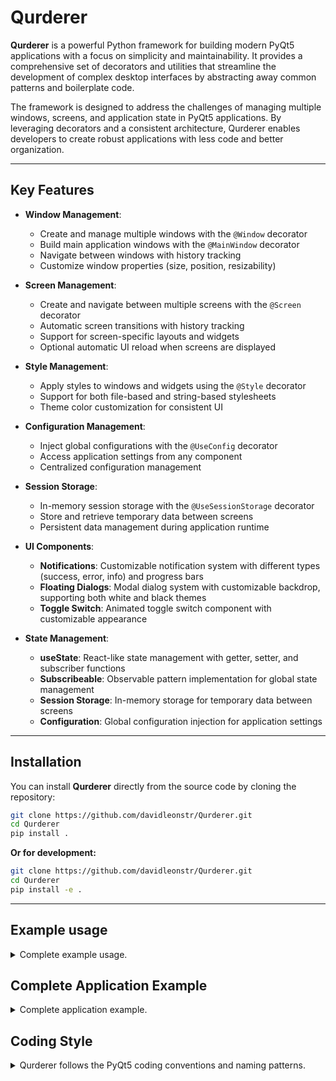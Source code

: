 # Qurderer

**Qurderer** is a powerful Python framework for building modern PyQt5 applications with a focus on simplicity and maintainability. It provides a comprehensive set of decorators and utilities that streamline the development of complex desktop interfaces by abstracting away common patterns and boilerplate code.

The framework is designed to address the challenges of managing multiple windows, screens, and application state in PyQt5 applications. By leveraging decorators and a consistent architecture, Qurderer enables developers to create robust applications with less code and better organization.

---

## Key Features

- **Window Management**:
  - Create and manage multiple windows with the `@Window` decorator
  - Build main application windows with the `@MainWindow` decorator
  - Navigate between windows with history tracking
  - Customize window properties (size, position, resizability)

- **Screen Management**:
  - Create and navigate between multiple screens with the `@Screen` decorator
  - Automatic screen transitions with history tracking
  - Support for screen-specific layouts and widgets
  - Optional automatic UI reload when screens are displayed

- **Style Management**:
  - Apply styles to windows and widgets using the `@Style` decorator
  - Support for both file-based and string-based stylesheets
  - Theme color customization for consistent UI

- **Configuration Management**:
  - Inject global configurations with the `@UseConfig` decorator
  - Access application settings from any component
  - Centralized configuration management

- **Session Storage**:
  - In-memory session storage with the `@UseSessionStorage` decorator
  - Store and retrieve temporary data between screens
  - Persistent data management during application runtime

- **UI Components**:
  - **Notifications**: Customizable notification system with different types (success, error, info) and progress bars
  - **Floating Dialogs**: Modal dialog system with customizable backdrop, supporting both white and black themes
  - **Toggle Switch**: Animated toggle switch component with customizable appearance

- **State Management**:
  - **useState**: React-like state management with getter, setter, and subscriber functions
  - **Subscribeable**: Observable pattern implementation for global state management
  - **Session Storage**: In-memory storage for temporary data between screens
  - **Configuration**: Global configuration injection for application settings

---

## Installation

You can install **Qurderer** directly from the source code by cloning the repository:

```bash
git clone https://github.com/davidleonstr/Qurderer.git
cd Qurderer
pip install .
```
**Or for development:**
```bash
git clone https://github.com/davidleonstr/Qurderer.git
cd Qurderer
pip install -e .
```

---

## Example usage

<details>
<summary>Complete example usage.</summary>

### Main Window Setup

```python
import Qurderer
from PyQt5.QtGui import QIcon
from PyQt5.QtWidgets import QMainWindow, QWidget
from typing import Callable

@Qurderer.MainWindow('Main Window', [100, 100, 600, 400], QIcon(), resizable=True, maximizable=True)
class MyApp(QMainWindow):
    # Type hints for better IDE support
    title: str
    windowGeometry: list
    icon: QIcon
    addScreen: Callable[[QWidget], None]
    setScreen: Callable[[str], None]
    createWindow: Callable[[QMainWindow], None]
    setWindow: Callable[[str], None]
    closeWindow: Callable[[str], None]
    onWindowClose: Callable[[], None]
    goBack: Callable[[], None]
    screens: dict
    windows: dict

    def __init__(self):
        """Initialize the main window and add screens."""
        super().__init__()

        # Add screen
        screen = ScreenClass(self)
        self.addScreen(screen)

        # Set the initial screen
        self.setScreen(screen.name)
```

### Screen Definition

```python
import Qurderer
from PyQt5.QtWidgets import QWidget
from typing import Callable

@Qurderer.Screen('screen', autoreloadUI=False) 
class ScreenClass(QWidget):
    # Type hints for better IDE support
    name: str
    screenName: str
    reloadUI: Callable[[], None]
    setScreenName: Callable[[str], None]

    def __init__(self, parent):
        super().__init__(parent)
        self.widgetParent = parent  # Necessary if autoreloadUI = true
        self.UI(parent)

    def UI(self, parent) -> None:  # Necessary if autoreloadUI = true
        """
        The entire UI is loaded here.
        """
        pass
```

### Popup Window

```python
import Qurderer
from PyQt5.QtWidgets import QMainWindow
from PyQt5.QtGui import QIcon
from typing import List

@Qurderer.Window('popup', 'Popup Window', [710, 100, 400, 150], QIcon(), resizable=False)
class PopupWindow(QMainWindow):
    # Type hints for better IDE support
    name: str
    title: str
    windowGeometry: List[int]
    windowParent: object
    setWindowName: Callable[[str], None]

    def __init__(self, parent):
        super().__init__(parent)
```

### State Management Examples

Qurderer provides powerful state management tools inspired by React's hooks and the Observable pattern. Here are examples of how to use them:

#### useState Example

The `useState` function provides React-like state management with getter, setter, and subscriber functions:

```python
from Qurderer.stores import useState
from PyQt5.QtWidgets import QWidget, QVBoxLayout, QLabel, QPushButton

@Qurderer.Screen('screen') 
class MyScreen(QWidget):
    def __init__(self, parent):
        super().__init__(parent)
        self.widgetParent = parent
        
        # Create state with initial value
        self.count, self.setCount, self.subscribeCount = useState(0)
        
        # Subscribe to state changes
        self.subscribeCount(self.onCountChange)
        
        # Create UI
        self.UI(parent)
        
        # Update UI with initial value
        self.countLabel.setText(f"Count: {self.count()}")
    
    def UI(self, parent):
        layout = QVBoxLayout()
        
        # Display current count
        self.countLabel = QLabel(f"Count: {self.count()}")
        
        # Button to increment count
        button = QPushButton("Increment")
        button.clicked.connect(self.incrementCount)
        
        layout.addWidget(self.countLabel)
        layout.addWidget(button)
        self.setLayout(layout)
    
    def incrementCount(self):
        # Update state
        self.setCount(self.count() + 1)
    
    def onCountChange(self, newValue):
        # Update UI when state changes
        self.countLabel.setText(f"Count: {newValue}")
```

#### Subscribeable Example

The `Subscribeable` class implements the Observer pattern for global state management:

```python
from Qurderer.stores import Subscribeable
from PyQt5.QtWidgets import QWidget, QVBoxLayout, QLabel, QPushButton

# Create a global subscribeable
counter = Subscribeable(0)

@Qurderer.Screen('screen') 
class MyScreen(QWidget):
    def __init__(self, parent):
        super().__init__(parent)
        self.widgetParent = parent
        
        # Subscribe to counter changes
        counter.subscribe(self.onCounterChange)
        
        # Create UI
        self.UI(parent)
        
        # Update UI with initial value
        self.counterLabel.setText(f"Counter: {counter.value}")
    
    def UI(self, parent):
        layout = QVBoxLayout()
        
        # Display current counter value
        self.counterLabel = QLabel(f"Counter: {counter.value}")
        
        # Button to increment counter
        button = QPushButton("Increment")
        button.clicked.connect(self.incrementCounter)
        
        layout.addWidget(self.counterLabel)
        layout.addWidget(button)
        self.setLayout(layout)
    
    def incrementCounter(self):
        # Update global counter
        counter.value = counter.value + 1
    
    def onCounterChange(self, newValue):
        # Update UI when counter changes
        self.counterLabel.setText(f"Counter: {newValue}")
```

#### Combining useState and Subscribeable

You can combine both approaches for a powerful state management system:

```python
from Qurderer.stores import useState, Subscribeable
from PyQt5.QtWidgets import QWidget, QVBoxLayout, QLabel, QPushButton, QLineEdit

# Global state
user = Subscribeable({"name": "Guest", "loggedIn": False})

@Qurderer.Screen('login-screen') 
class LoginScreen(QWidget):
    def __init__(self, parent):
        super().__init__(parent)
        self.widgetParent = parent
        
        # Local state
        self.username, self.setUsername, self.subscribeUsername = useState("")
        self.password, self.setPassword, _ = useState("")
        
        # Subscribe to changes
        self.subscribeUsername(self.onUsernameChange)
        user.subscribe(self.onUserChange)
        
        # Create UI
        self.UI(parent)
    
    def UI(self, parent):
        layout = QVBoxLayout()
        
        # Username input
        usernameInput = QLineEdit(self.username())
        usernameInput.textChanged.connect(self.setUsername)
        
        # Password input
        passwordInput = QLineEdit(self.password())
        passwordInput.setEchoMode(QLineEdit.Password)
        passwordInput.textChanged.connect(self.setPassword)
        
        # Login button
        loginButton = QPushButton("Login")
        loginButton.clicked.connect(self.login)
        
        # Status label
        self.statusLabel = QLabel("Not logged in")
        
        layout.addWidget(QLabel("Username:"))
        layout.addWidget(usernameInput)
        layout.addWidget(QLabel("Password:"))
        layout.addWidget(passwordInput)
        layout.addWidget(loginButton)
        layout.addWidget(self.statusLabel)
        
        self.setLayout(layout)
    
    def login(self):
        # Example login logic
        if self.username() == "admin" and self.password() == "password":
            # Update global user state
            user.value = {"name": self.username(), "loggedIn": True}
        else:
            self.statusLabel.setText("Invalid credentials")
    
    def onUsernameChange(self, newValue):
        # Update UI based on local state
        if newValue == "admin":
            self.statusLabel.setText("Admin user detected")
    
    def onUserChange(self, newValue):
        # Update UI based on global state
        if newValue["loggedIn"]:
            self.statusLabel.setText(f"Logged in as {newValue['name']}")
```

</details>

## Complete Application Example

<details>
<summary>Complete application example.</summary>
<br>

```python
import Qurderer
import sys
from PyQt5.QtWidgets import QApplication, QLabel, QVBoxLayout, QWidget, QPushButton, QMainWindow, QHBoxLayout, QSpinBox, QLineEdit
from PyQt5.QtGui import QIcon
from PyQt5.QtCore import Qt
from dataclasses import dataclass
from Qurderer.stores import useState, Subscribeable

# Example of Style
style = '''
QPushButton {
    background-color: #007BFF;
    color: white;
    border-radius: 4px;
    padding: 8px 16px;
    font-size: 14px;
    border: none;
}
QPushButton:hover {
    background-color: #0056b3; 
}
QPushButton:pressed {
    background-color: #004080;
}

QLabel {
    font-size: 16px;
    font-weight: semibold; 
}

QSpinBox, QLineEdit {
    padding: 8px;
    border-radius: 4px;
    border: 1px solid #ccc;
    font-size: 14px;
}
'''

# Configuration example class
@dataclass
class Config:
    message = 'hello world!'

# Global config
config = Config()

# Example of Subscribeable
counter = Qurderer.stores.Subscribeable(0)

@Qurderer.MainWindow('Main Window', [100, 100, 800, 600], QIcon())
@Qurderer.Style(style)
@Qurderer.UseConfig(config)
@Qurderer.UseSessionStorage()
class MyApp(QMainWindow):
    """Main window for the application that manages multiple screens and notifications."""
    def __init__(self):
        """Initialize the main window and add screens."""
        super().__init__()

        # Add screens
        mainScreen = MainScreen(self)
        otherScreen = OtherScreen(self)
        storeScreen = StoreScreen(self)
        self.addScreen(mainScreen)
        self.addScreen(otherScreen)
        self.addScreen(storeScreen)

        # Set the initial screen
        self.setScreen(mainScreen.name)

        # Create a popup window
        self.createWindow(PopupWindow(self))
        self.createWindow(OtherPopupWindow(self))

@Qurderer.Screen('main')
@Qurderer.UseConfig(config)
@Qurderer.UseSessionStorage()
class MainScreen(QWidget):
    """Main screen with session storage and button interaction."""
    def __init__(self, parent):
        """Initialize the main screen's UI elements and session storage."""
        super().__init__(parent)
        self.widgetParent = parent
        self.UI(parent)

    def UI(self, parent) -> None:
        layout = QVBoxLayout()

        # UI elements
        label = QLabel('Main Screen')
        label.setAlignment(Qt.AlignCenter)

        # Example of session storage
        self.SessionStorage.setItem('test<1>', 'hello world!')
        sessionLabel = QLabel(f"Session data: {self.SessionStorage.getItem('test<1>')}")
        sessionLabel.setAlignment(Qt.AlignCenter)

        # Example of configuration
        configLabel = QLabel(f'Configuration data: {self.Config.message}')
        configLabel.setAlignment(Qt.AlignCenter)

        # Button to show a notification
        buttonNotify = QPushButton('Show Notification')
        buttonNotify.clicked.connect(lambda: Qurderer.components.Notify('This is a notification!', 3000, parent))

        # Button to navigate to another screen
        buttonNavigate = QPushButton('Go to Other Screen')
        buttonNavigate.clicked.connect(lambda: parent.setScreen('other'))
        
        # Button to navigate to store screen
        buttonStore = QPushButton('Go to Store Screen')
        buttonStore.clicked.connect(lambda: parent.setScreen('store'))

        # Button to open a popup window
        buttonPopup = QPushButton('Open Popup')
        buttonPopup.clicked.connect(lambda: parent.createWindow(PopupWindow(parent)))

        buttonClosePopup = QPushButton('Close Popup')
        buttonClosePopup.clicked.connect(lambda: parent.closeWindow(PopupWindow(parent).name))

        # Dialog example
        dialogLayout = QVBoxLayout()
        dialogLayout.addWidget(QLabel('Hello in dialog.'))

        dialog = Qurderer.components.Dialog(parent, dialogLayout)

        buttonDialog = QPushButton('Close Dialog')
        buttonDialog.clicked.connect(dialog.close)

        dialog.addWidget(buttonDialog)

        buttonOpenDialog = QPushButton('Open Dialog')
        buttonOpenDialog.clicked.connect(dialog.show)

        buttonSetSessionData = QPushButton('Set test<2>')
        buttonSetSessionData.clicked.connect(lambda: self.SessionStorage.setItem('test<2>', 'hello world!'))
        
        # Add widgets to the layout
        layout.addWidget(label)
        layout.addWidget(configLabel)
        layout.addWidget(sessionLabel)
        layout.addWidget(buttonNotify)
        layout.addWidget(buttonNavigate)
        layout.addWidget(buttonStore)
        layout.addWidget(buttonPopup)
        layout.addWidget(buttonClosePopup)
        layout.addWidget(buttonOpenDialog)
        layout.addWidget(buttonSetSessionData)

        # Set the layout
        self.setLayout(layout)

@Qurderer.Screen('other', autoreloadUI=True)
@Qurderer.UseSessionStorage()
class OtherScreen(QWidget):
    """Secondary screen with session storage and navigation."""
    def __init__(self, parent):
        """Initialize the other screen's UI elements and session storage."""
        super().__init__(parent)
        self.widgetParent = parent
        self.UI(parent)

    def UI(self, parent) -> None:
        layout = QVBoxLayout()

        # UI elements
        label = QLabel('Other Screen')
        label.setAlignment(Qt.AlignCenter)

        # Example of session storage
        sessionLabel = QLabel(f"Session data test<1>: {self.SessionStorage.getItem('test<1>')}")
        sessionLabel.setAlignment(Qt.AlignCenter)

        sessionTestReload = QLabel(f"Session data test<2>: {self.SessionStorage.getItem('test<2>')}")
        sessionTestReload.setAlignment(Qt.AlignCenter)

        buttonReloadUI = QPushButton('Reload UI')
        buttonReloadUI.clicked.connect(self.reloadUI)

        # Button to navigate back to the main screen
        buttonBack = QPushButton('Go Back to Main Screen')
        buttonBack.clicked.connect(lambda: parent.setScreen('main'))
        
        # Button to navigate to store screen
        buttonStore = QPushButton('Go to Store Screen')
        buttonStore.clicked.connect(lambda: parent.setScreen('store'))

        # Add widgets to the layout
        layout.addWidget(label)
        layout.addWidget(sessionLabel)
        layout.addWidget(sessionTestReload)
        layout.addWidget(buttonBack)
        layout.addWidget(buttonStore)
        layout.addWidget(buttonReloadUI)

        # Set the layout
        self.setLayout(layout)

@Qurderer.Screen('store')
class StoreScreen(QWidget):
    """Screen demonstrating the use of useState and Subscribeable."""
    def __init__(self, parent):
        """Initialize the store screen with useState and Subscribeable examples."""
        super().__init__(parent)
        self.widgetParent = parent
        
        # Create useState examples
        self.count, self.setCount, self.subscribeCount = Qurderer.stores.useState(0)
        self.text, self.setText, self.subscribeText = Qurderer.stores.useState("Hello from useState!")
        
        # Subscribe to counter changes
        counter.subscribe(self.onCounterChange)
        
        # Create UI
        self.UI(parent)
        
        # Subscribe to state changes
        self.subscribeCount(self.onCountChange)
        self.subscribeText(self.onTextChange)
        
        # Update UI with initial values
        self.countLabel.setText(f"Count: {self.count()}")
        self.textLabel.setText(f"Text: {self.text()}")
        self.counterLabel.setText(f"Counter: {counter.value}")

    def UI(self, parent) -> None:
        """Set up the user interface for the store screen."""
        mainLayout = QVBoxLayout()
        
        # Title
        title = QLabel('Store Examples')
        title.setAlignment(Qt.AlignCenter)
        mainLayout.addWidget(title)
        
        # useState example section
        useStateSection = QVBoxLayout()
        useStateTitle = QLabel('useState Example')
        useStateTitle.setAlignment(Qt.AlignCenter)
        useStateSection.addWidget(useStateTitle)
        
        # Count example
        countLayout = QHBoxLayout()
        self.countLabel = QLabel(f"Count: {self.count()}")
        countButton = QPushButton("Increment Count")
        countButton.clicked.connect(self.incrementCount)
        countLayout.addWidget(self.countLabel)
        countLayout.addWidget(countButton)
        useStateSection.addLayout(countLayout)
        
        # Text example
        textLayout = QHBoxLayout()
        self.textLabel = QLabel(f"Text: {self.text()}")
        textInput = QLineEdit(self.text())
        textInput.textChanged.connect(self.setText)
        textLayout.addWidget(self.textLabel)
        textLayout.addWidget(textInput)
        useStateSection.addLayout(textLayout)
        
        mainLayout.addLayout(useStateSection)
        
        # Subscribeable example section
        subscribeableSection = QVBoxLayout()
        subscribeableTitle = QLabel('Subscribeable Example')
        subscribeableTitle.setAlignment(Qt.AlignCenter)
        subscribeableSection.addWidget(subscribeableTitle)
        
        # Counter example
        counterLayout = QHBoxLayout()
        self.counterLabel = QLabel(f"Counter: {counter.value}")
        counterButton = QPushButton("Increment Counter")
        counterButton.clicked.connect(self.incrementCounter)
        counterLayout.addWidget(self.counterLabel)
        counterLayout.addWidget(counterButton)
        subscribeableSection.addLayout(counterLayout)
        
        mainLayout.addLayout(subscribeableSection)
        
        # Navigation buttons
        navLayout = QHBoxLayout()
        buttonBack = QPushButton('Go Back to Main Screen')
        buttonBack.clicked.connect(lambda: parent.setScreen('main'))
        buttonOther = QPushButton('Go to Other Screen')
        buttonOther.clicked.connect(lambda: parent.setScreen('other'))
        navLayout.addWidget(buttonBack)
        navLayout.addWidget(buttonOther)
        mainLayout.addLayout(navLayout)
        
        # Set the layout
        self.setLayout(mainLayout)
    
    def incrementCount(self):
        """Increment the count state."""
        self.setCount(self.count() + 1)
    
    def incrementCounter(self):
        """Increment the counter Subscribeable."""
        counter.value = counter.value + 1
    
    def onCountChange(self, newValue):
        """Handle count state changes."""
        self.countLabel.setText(f"Count: {newValue}")
        Qurderer.components.Notify(f"Count changed to {newValue}", 1000, self.widgetParent)
    
    def onTextChange(self, newValue):
        """Handle text state changes."""
        self.textLabel.setText(f"Text: {newValue}")
    
    def onCounterChange(self, newValue):
        """Handle counter Subscribeable changes."""
        self.counterLabel.setText(f"Counter: {newValue}")
        Qurderer.components.Notify(f"Counter changed to {newValue}", 1000, self.widgetParent)

@Qurderer.Window('popup', 'Popup Window', [710, 100, 400, 150], QIcon(), resizable=False)
@Qurderer.UseSessionStorage()
class PopupWindow(QMainWindow):
    """Popup window with screen management and session storage."""
    def __init__(self, parent):
        """Initialize the popup window with screen management."""
        super().__init__(parent)
        self.mainWindow = parent

        # Create and add the main popup screen
        self.mainScreen = PopupMainScreen(self)
        self.addScreen(self.mainScreen)
        self.setScreen(self.mainScreen.name)

    def closePopup(self):
        """Close the popup window."""
        self.mainWindow.closeWindow(self.name)

@Qurderer.Screen('popup-main')
@Qurderer.UseSessionStorage()
class PopupMainScreen(QWidget):
    """Main screen for the popup window."""
    def __init__(self, parent):
        """Initialize the popup main screen."""
        super().__init__(parent)
        self.widgetParent = parent
        self.UI(parent)

    def UI(self, parent) -> None:
        """Set up the user interface."""
        # Crear el layout principal
        mainLayout = QVBoxLayout()

        # UI elements
        label = QLabel('This is a popup window')
        label.setAlignment(Qt.AlignCenter)

        # Button to close the popup window
        buttonClose = QPushButton('Close Popup')
        buttonClose.clicked.connect(parent.closePopup)

        # Button to get session data
        buttonGetSession = QPushButton('Get Session Data')
        buttonGetSession.clicked.connect(self.showSessionData)

        # Example of ToggleSwitch
        toggle = Qurderer.components.ToggleSwitch(self, checked=True)

        # Add widgets to the layout
        mainLayout.addWidget(label)
        mainLayout.addWidget(buttonClose)
        mainLayout.addWidget(buttonGetSession)
        mainLayout.addWidget(toggle)

        # Set the layout
        self.setLayout(mainLayout)

    def showSessionData(self):
        """Show session data in a notification."""
        value = self.SessionStorage.getItem('test<1>')
        Qurderer.components.Notify(f'Session data: {value}', 3000, self.widgetParent)

@Qurderer.Window('otherpopup', 'Other Popup Window', [710, 285, 400, 150], QIcon(), resizable=False)
@Qurderer.UseSessionStorage()
class OtherPopupWindow(QMainWindow):
    """Popup window with screen management."""
    def __init__(self, parent):
        """Initialize the popup window with screen management."""
        super().__init__(parent)
        self.mainWindow = parent

        # Add and set initial screen
        self.mainScreen = OtherNoneScreen(self)
        self.addScreen(self.mainScreen)
        self.setScreen(self.mainScreen.name)

    def closePopup(self):
        """Close the popup window."""
        self.mainWindow.closeWindow(self.name)

@Qurderer.Screen('other-none', autoreloadUI=True)
@Qurderer.UseSessionStorage()
class OtherNoneScreen(QWidget):
    """Screen for the other popup window."""
    def __init__(self, parent):
        """Initialize the screen."""
        super().__init__(parent)
        self.widgetParent = parent
        self.UI(parent)

    def UI(self, parent) -> None:
        """Set up the user interface."""
        # Crear el layout principal
        mainLayout = QVBoxLayout()

        # UI elements
        label = QLabel('Other-none Screen')
        label.setAlignment(Qt.AlignCenter)

        buttonReloadUI = QPushButton('Reload UI')
        buttonReloadUI.clicked.connect(self.reloadUI)

        # Add widgets to the layout
        mainLayout.addWidget(label)
        mainLayout.addWidget(buttonReloadUI)

        # Set the layout
        self.setLayout(mainLayout)

# Run the application
if __name__ == "__main__":
    app = QApplication(sys.argv)
    window = MyApp()
    window.show()
    sys.exit(app.exec_())
```
</details>

## Coding Style

<details>
<summary>Qurderer follows the PyQt5 coding conventions and naming patterns.</summary>
<br>

- **Class Names**: Use PascalCase for class names (e.g., `QMainWindow`, `QWidget`, `MyCustomWidget`)
- **Method Names**: Use camelCase for method names (e.g., `setText`, `addWidget`, `connect`)
- **Variable Names**: Use camelCase for variable names (e.g., `mainWindow`, `buttonLabel`, `widgetParent`)
- **Signal Names**: Use camelCase and start with a verb (e.g., `clicked`, `textChanged`, `valueChanged`)
- **Slot Names**: Use camelCase and start with a verb (e.g., `onButtonClick`, `handleTextChange`)
- **Constants**: Use UPPER_CASE for constants (e.g., `MAX_WIDTH`, `DEFAULT_TIMEOUT`)
- **Private Members**: Use underscore prefix for private members (e.g., `_privateMethod`, `_privateVariable`)

This consistent style makes the code more readable and maintainable, while following the established PyQt5 conventions.
</details>